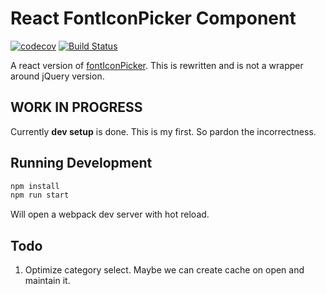 <!---
 Copyright (c) 2018 Swashata Ghosh <swashata@wpquark.com>

 This software is released under the MIT License.
 https://opensource.org/licenses/MIT
-->

# React FontIconPicker Component

[![codecov](https://codecov.io/gh/fontIconPicker/react-fonticonpicker/branch/master/graph/badge.svg)](https://codecov.io/gh/fontIconPicker/react-fonticonpicker) [![Build Status](https://travis-ci.org/fontIconPicker/react-fonticonpicker.svg?branch=master)](https://travis-ci.org/fontIconPicker/react-fonticonpicker)

A react version of [fontIconPicker](https://fonticonpicker.github.io). This is
rewritten and is not a wrapper around jQuery version.

## WORK IN PROGRESS

Currently **dev setup** is done. This is my first. So pardon the incorrectness.

## Running Development

```bash
npm install
npm run start
```

Will open a webpack dev server with hot reload.

## Todo

1. Optimize category select. Maybe we can create cache on open and maintain it.
